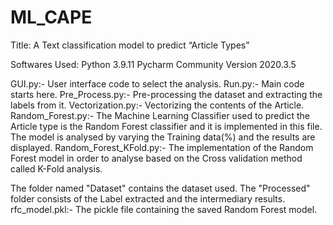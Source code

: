 # ML_CAPE
Title:  A Text classification model to predict “Article Types”


Softwares Used:
  Python 3.9.11
  Pycharm Community Version 2020.3.5


GUI.py:- User interface code to select the analysis.
Run.py:- Main code starts here.
Pre_Process.py:- Pre-processing the dataset and extracting the labels from it.
Vectorization.py:- Vectorizing the contents of the Article.
Random_Forest.py:- The Machine Learning Classifier used to predict the Article type is the Random Forest classifier and it is implemented in this file. The model is analysed by varying the Training data(%) and the results are displayed.
Random_Forest_KFold.py:- The implementation of the Random Forest model in order to analyse based on the Cross validation method called K-Fold analysis.

The folder named "Dataset" contains the dataset used.
The "Processed" folder consists of the Label extracted and the intermediary results.
rfc_model.pkl:- The pickle file containing the saved Random Forest model.
